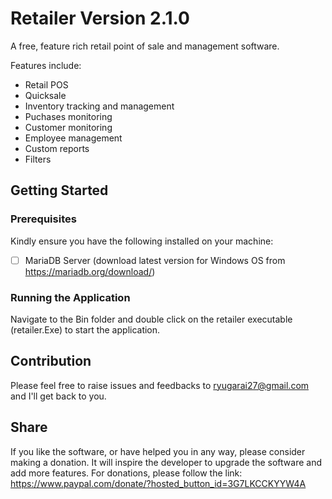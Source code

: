 # Retailer Version 2.1.0

A free, feature rich retail point of sale and management software.

Features include:
- Retail POS
- Quicksale
- Inventory tracking and management
- Puchases monitoring
- Customer monitoring
- Employee management
- Custom reports
- Filters

## Getting Started

### Prerequisites

Kindly ensure you have the following installed on your machine:

- [ ] MariaDB Server (download latest version for Windows OS from https://mariadb.org/download/)



### Running the Application

Navigate to the Bin folder and double click on the retailer executable (retailer.Exe) to start the application.




## Contribution

Please feel free to raise issues and feedbacks to ryugarai27@gmail.com and I'll get back to you.



## Share

If you like the software, or have helped you in any way, please consider making a donation. It will inspire the developer to upgrade the software and add more features. For donations, please follow the link: https://www.paypal.com/donate/?hosted_button_id=3G7LKCCKYYW4A

